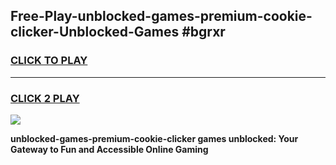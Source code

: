 
## Free-Play-unblocked-games-premium-cookie-clicker-Unblocked-Games #bgrxr
<h3>
<a href="https://news.freeplayer.one?title=unblocked-games-premium-cookie-clicker&ref=8M">CLICK TO PLAY</a></h3>
<hr>

<h3>
<a href="https://news.freeplayer.one?title=unblocked-games-premium-cookie-clicker&ref=8M">CLICK 2 PLAY</a>
  
</h3>

<a href="https://news.freeplayer.one?title=unblocked-games-premium-cookie-clicker&ref=8M"><img src="https://clearcache.store/games.png"></a>


**unblocked-games-premium-cookie-clicker games unblocked: Your Gateway to Fun and Accessible Online Gaming**
